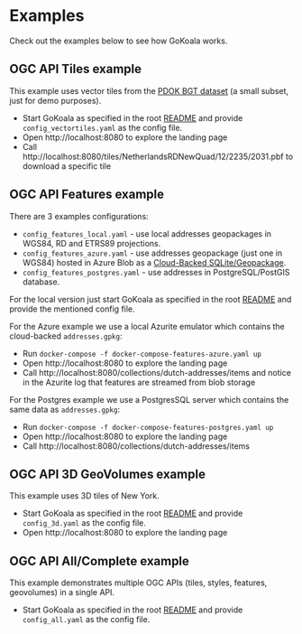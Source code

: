 # Examples

Check out the examples below to see how GoKoala works.

## OGC API Tiles example

This example uses vector tiles from the [PDOK BGT dataset](https://www.pdok.nl/introductie/-/article/basisregistratie-grootschalige-topografie-bgt-) (a small subset, just for demo purposes). 

- Start GoKoala as specified in the root [README](../README.md#run) 
  and provide `config_vectortiles.yaml` as the config file.
- Open http://localhost:8080 to explore the landing page
- Call http://localhost:8080/tiles/NetherlandsRDNewQuad/12/2235/2031.pbf to download a specific tile

## OGC API Features example

There are 3 examples configurations:
- `config_features_local.yaml` - use local addresses geopackages in WGS84, RD and ETRS89 projections.
- `config_features_azure.yaml` - use addresses geopackage (just one in WGS84) hosted in Azure Blob as a [Cloud-Backed SQLite/Geopackage](https://sqlite.org/cloudsqlite/doc/trunk/www/index.wiki).
- `config_features_postgres.yaml` - use addresses in PostgreSQL/PostGIS database.

For the local version just start GoKoala as specified in the root [README](../README.md#run)
and provide the mentioned config file.

For the Azure example we use a local Azurite emulator which contains the cloud-backed `addresses.gpkg`:
- Run `docker-compose -f docker-compose-features-azure.yaml up`
- Open http://localhost:8080 to explore the landing page
- Call http://localhost:8080/collections/dutch-addresses/items and notice in the Azurite log that features are streamed from blob storage

For the Postgres example we use a PostgresSQL server which contains the same data as `addresses.gpkg`:
- Run `docker-compose -f docker-compose-features-postgres.yaml up`
- Open http://localhost:8080 to explore the landing page
- Call http://localhost:8080/collections/dutch-addresses/items

## OGC API 3D GeoVolumes example

This example uses 3D tiles of New York.

- Start GoKoala as specified in the root [README](../README.md#run)
  and provide `config_3d.yaml` as the config file.
- Open http://localhost:8080 to explore the landing page

## OGC API All/Complete example

This example demonstrates multiple OGC APIs (tiles, styles, features, geovolumes) in a single API.

- Start GoKoala as specified in the root [README](../README.md#run)
  and provide `config_all.yaml` as the config file.